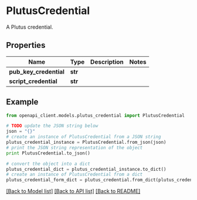 # PlutusCredential

A Plutus credential.

## Properties
Name | Type | Description | Notes
------------ | ------------- | ------------- | -------------
**pub_key_credential** | **str** |  | 
**script_credential** | **str** |  | 

## Example

```python
from openapi_client.models.plutus_credential import PlutusCredential

# TODO update the JSON string below
json = "{}"
# create an instance of PlutusCredential from a JSON string
plutus_credential_instance = PlutusCredential.from_json(json)
# print the JSON string representation of the object
print PlutusCredential.to_json()

# convert the object into a dict
plutus_credential_dict = plutus_credential_instance.to_dict()
# create an instance of PlutusCredential from a dict
plutus_credential_form_dict = plutus_credential.from_dict(plutus_credential_dict)
```
[[Back to Model list]](../README.md#documentation-for-models) [[Back to API list]](../README.md#documentation-for-api-endpoints) [[Back to README]](../README.md)



